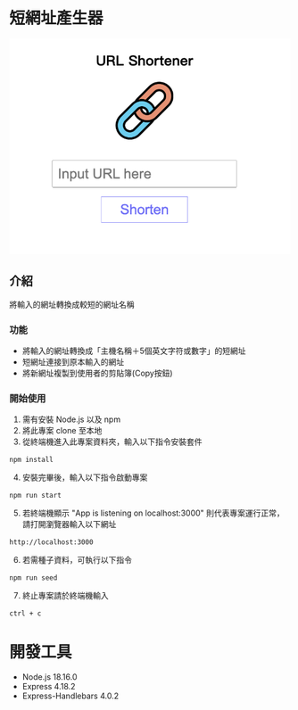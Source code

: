 # 短網址產生器
![Image](./images/image.png)

## 介紹
將輸入的網址轉換成較短的網址名稱

### 功能
- 將輸入的網址轉換成「主機名稱＋5個英文字符或數字」的短網址
- 短網址連接到原本輸入的網址
- 將新網址複製到使用者的剪貼簿(Copy按鈕)

### 開始使用
1. 需有安裝 Node.js 以及 npm
2. 將此專案 clone 至本地
3. 從終端機進入此專案資料夾，輸入以下指令安裝套件
```
npm install
```
4. 安裝完畢後，輸入以下指令啟動專案
```
npm run start
```
5. 若終端機顯示 "App is listening on localhost:3000" 則代表專案運行正常，請打開瀏覽器輸入以下網址
```
http://localhost:3000
```
6. 若需種子資料，可執行以下指令
```
npm run seed
```
7. 終止專案請於終端機輸入
```
ctrl + c
```

# 開發工具
- Node.js 18.16.0
- Express 4.18.2
- Express-Handlebars 4.0.2